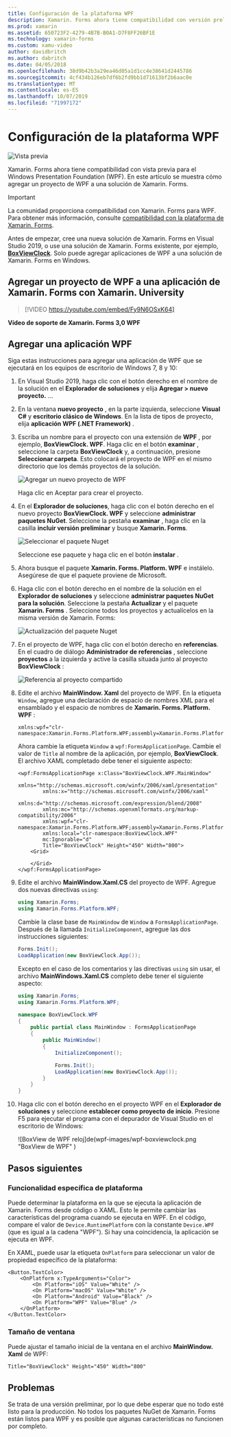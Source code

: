 ```yaml
---
title: Configuración de la plataforma WPF
description: Xamarin. Forms ahora tiene compatibilidad con versión preliminar para la plataforma WPF
ms.prod: xamarin
ms.assetid: 650723F2-4279-4B7B-B0A1-D7F8FF26BF1E
ms.technology: xamarin-forms
ms.custom: xamu-video
author: davidbritch
ms.author: dabritch
ms.date: 04/05/2018
ms.openlocfilehash: 38d9b42b3a29ea46d05a1d1cc4e38641d2445786
ms.sourcegitcommit: 4cf434b126eb7df6b2fd9bb1d71613bf2b6aac0e
ms.translationtype: MT
ms.contentlocale: es-ES
ms.lasthandoff: 10/07/2019
ms.locfileid: "71997172"
---
```

# <a name="wpf-platform-setup"></a>Configuración de la plataforma WPF

![Vista previa](~/media/shared/preview.png)

Xamarin. Forms ahora tiene compatibilidad con vista previa para el Windows Presentation Foundation (WPF). En este artículo se muestra cómo agregar un proyecto de WPF a una solución de Xamarin. Forms.

> [!IMPORTANT]
> La comunidad proporciona compatibilidad con Xamarin. Forms para WPF. Para obtener más información, consulte [compatibilidad con la plataforma de Xamarin. Forms](https://github.com/xamarin/Xamarin.Forms/wiki/Platform-Support).

Antes de empezar, cree una nueva solución de Xamarin. Forms en Visual Studio 2019, o use una solución de Xamarin. Forms existente, por ejemplo, [**BoxViewClock**](https://docs.microsoft.com/samples/xamarin/xamarin-forms-samples/boxview-boxviewclock). Solo puede agregar aplicaciones de WPF a una solución de Xamarin. Forms en Windows.

## <a name="add-a-wpf-project-to-a-xamarinforms-app-with-xamarinuniversity"></a>Agregar un proyecto de WPF a una aplicación de Xamarin. Forms con Xamarin. University

> [!VIDEO https://youtube.com/embed/Fy9N6OSxK64]

**Vídeo de soporte de Xamarin. Forms 3,0 WPF**

## <a name="adding-a-wpf-app"></a>Agregar una aplicación WPF

Siga estas instrucciones para agregar una aplicación de WPF que se ejecutará en los equipos de escritorio de Windows 7, 8 y 10:

1. En Visual Studio 2019, haga clic con el botón derecho en el nombre de la solución en el **Explorador de soluciones** y elija **Agregar > nuevo proyecto.** ...

2. En la ventana **nuevo proyecto** , en la parte izquierda, seleccione **Visual C#**  y **escritorio clásico de Windows**. En la lista de tipos de proyecto, elija **aplicación WPF (.NET Framework)** .

3. Escriba un nombre para el proyecto con una extensión de **WPF** , por ejemplo, **BoxViewClock. WPF**. Haga clic en el botón **examinar** , seleccione la carpeta **BoxViewClock** y, a continuación, presione **Seleccionar carpeta**. Esto colocará el proyecto de WPF en el mismo directorio que los demás proyectos de la solución.

    ![Agregar un nuevo proyecto de WPF](wpf-images/add-new-project.png "Agregar un nuevo proyecto de WPF")

    Haga clic en Aceptar para crear el proyecto.

4. En el **Explorador de soluciones**, haga clic con el botón derecho en el nuevo proyecto **BoxViewClock. WPF** y seleccione **administrar paquetes NuGet**. Seleccione la pestaña **examinar** , haga clic en la casilla **incluir versión preliminar** y busque **Xamarin. Forms**.

    ![Seleccionar el paquete Nuget](wpf-images/select-nuget-package.png "seleccionar el paquete Nuget")

    Seleccione ese paquete y haga clic en el botón **instalar** .

5. Ahora busque el paquete **Xamarin. Forms. Platform. WPF** e instálelo. Asegúrese de que el paquete proviene de Microsoft.

6. Haga clic con el botón derecho en el nombre de la solución en el **Explorador de soluciones** y seleccione **administrar paquetes NuGet para la solución**. Seleccione la pestaña **Actualizar** y el paquete **Xamarin. Forms** . Seleccione todos los proyectos y actualícelos en la misma versión de Xamarin. Forms:

    ![Actualización del paquete Nuget](wpf-images/update-nuget-package.png "actualización del paquete Nuget")

7. En el proyecto de WPF, haga clic con el botón derecho en **referencias**. En el cuadro de diálogo **Administrador de referencias** , seleccione **proyectos** a la izquierda y active la casilla situada junto al proyecto **BoxViewClock** :

    ![Referencia al proyecto compartido](wpf-images/reference-shared-project.png "Referencia del proyecto compartido")

8. Edite el archivo **MainWindow. Xaml** del proyecto de WPF. En la etiqueta `Window`, agregue una declaración de espacio de nombres XML para el ensamblado y el espacio de nombres de **Xamarin. Forms. Platform. WPF** :

    ```xaml
    xmlns:wpf="clr-namespace:Xamarin.Forms.Platform.WPF;assembly=Xamarin.Forms.Platform.WPF"
    ```

    Ahora cambie la etiqueta `Window` a `wpf:FormsApplicationPage`. Cambie el valor de `Title` al nombre de la aplicación, por ejemplo, **BoxViewClock**. El archivo XAML completado debe tener el siguiente aspecto:

    ```xaml
    <wpf:FormsApplicationPage x:Class="BoxViewClock.WPF.MainWindow"
            xmlns="http://schemas.microsoft.com/winfx/2006/xaml/presentation"
            xmlns:x="http://schemas.microsoft.com/winfx/2006/xaml"
            xmlns:d="http://schemas.microsoft.com/expression/blend/2008"
            xmlns:mc="http://schemas.openxmlformats.org/markup-compatibility/2006"
            xmlns:wpf="clr-namespace:Xamarin.Forms.Platform.WPF;assembly=Xamarin.Forms.Platform.WPF"
            xmlns:local="clr-namespace:BoxViewClock.WPF"
            mc:Ignorable="d"
            Title="BoxViewClock" Height="450" Width="800">
        <Grid>

        </Grid>
    </wpf:FormsApplicationPage>
    ```

9. Edite el archivo **MainWindow.Xaml.CS** del proyecto de WPF. Agregue dos nuevas directivas `using`:

    ```csharp
    using Xamarin.Forms;
    using Xamarin.Forms.Platform.WPF;
    ```

    Cambie la clase base de `MainWindow` de `Window` a `FormsApplicationPage`. Después de la llamada `InitializeComponent`, agregue las dos instrucciones siguientes:

    ```csharp
    Forms.Init();
    LoadApplication(new BoxViewClock.App());
    ```

    Excepto en el caso de los comentarios y las directivas `using` sin usar, el archivo **MainWindows.Xaml.CS** completo debe tener el siguiente aspecto:

    ```csharp
    using Xamarin.Forms;
    using Xamarin.Forms.Platform.WPF;

    namespace BoxViewClock.WPF
    {
        public partial class MainWindow : FormsApplicationPage
        {
            public MainWindow()
            {
                InitializeComponent();

                Forms.Init();
                LoadApplication(new BoxViewClock.App());
            }
        }
    }
    ```

10. Haga clic con el botón derecho en el proyecto WPF en el **Explorador de soluciones** y seleccione **establecer como proyecto de inicio**. Presione F5 para ejecutar el programa con el depurador de Visual Studio en el escritorio de Windows:

    ![BoxView de WPF reloj]de(wpf-images/wpf-boxviewclock.png "BoxView de WPF" )

## <a name="next-steps"></a>Pasos siguientes

### <a name="platform-specifics"></a>Funcionalidad específica de plataforma

Puede determinar la plataforma en la que se ejecuta la aplicación de Xamarin. Forms desde código o XAML. Esto le permite cambiar las características del programa cuando se ejecuta en WPF. En el código, compare el valor de `Device.RuntimePlatform` con la constante `Device.WPF` (que es igual a la cadena "WPF"). Si hay una coincidencia, la aplicación se ejecuta en WPF.

En XAML, puede usar la etiqueta `OnPlatform` para seleccionar un valor de propiedad específico de la plataforma:

```xaml
<Button.TextColor>
    <OnPlatform x:TypeArguments="Color">
        <On Platform="iOS" Value="White" />
        <On Platform="macOS" Value="White" />
        <On Platform="Android" Value="Black" />
        <On Platform="WPF" Value="Blue" />
    </OnPlatform>
</Button.TextColor>
```

### <a name="window-size"></a>Tamaño de ventana

Puede ajustar el tamaño inicial de la ventana en el archivo **MainWindow. Xaml** de WPF:

```xaml
Title="BoxViewClock" Height="450" Width="800"
```

## <a name="issues"></a>Problemas

Se trata de una versión preliminar, por lo que debe esperar que no todo esté listo para la producción. No todos los paquetes NuGet de Xamarin. Forms están listos para WPF y es posible que algunas características no funcionen por completo.
